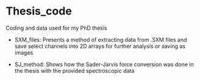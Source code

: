# Thesis_code
Coding and data used for my PhD thesis

* SXM_files:
  Presents a method of extracting data from .SXM files and save select channels into 2D arrays for further analysis or saving as images

* SJ_method:
  Shows how the Sader-Jarvis force conversion was done in the thesis with the provided spectroscopic data
